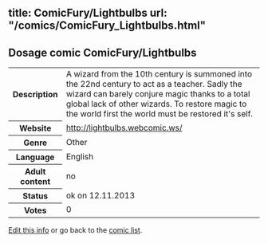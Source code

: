 title: ComicFury/Lightbulbs
url: "/comics/ComicFury_Lightbulbs.html"
---
Dosage comic ComicFury/Lightbulbs
-----------------------------------------

<p id="msg"></p>
<script type="text/javascript">
if (window.location.search === '?edit_info_mail=sent_ok') {
  var elem = document.getElementById("msg");
  elem.innerHTML = 'Edited information sucessfully sent for review, which is usually done daily. Thanks!';
  elem.className = 'ok';
}
</script>
<table class="comicinfo">
<tr>
<th>Description</th><td>A wizard from the 10th century is summoned into the 22nd century to act as a teacher. Sadly the wizard can barely conjure magic thanks to a total global lack of other wizards. To restore magic to the world first the world must be restored it's self.</td>
</tr>
<tr>
<th>Website</th><td><a href="http://lightbulbs.webcomic.ws/">http://lightbulbs.webcomic.ws/</a></td>
</tr>
<tr>
<th>Genre</th><td>Other</td>
</tr>
<tr>
<th>Language</th><td>English</td>
</tr>
<tr>
<th>Adult content</th><td>no</td>
</tr>
<tr>
<th>Status</th><td>ok on 12.11.2013</td>
</tr>
<tr>
<th>Votes</th><td>0</td>
</tr>
</table>

[Edit this info](ComicFury_Lightbulbs_edit.html) or go back to the [comic list](../comic-index.html).
